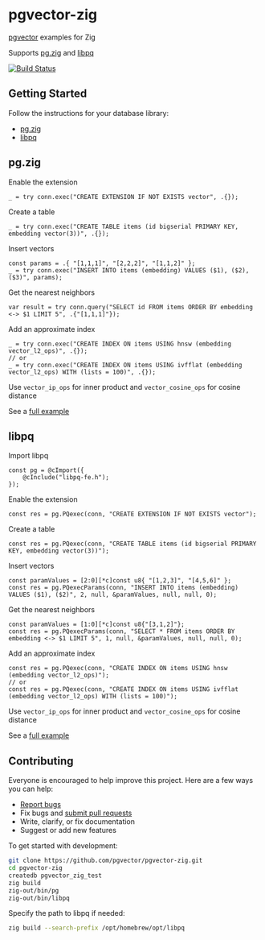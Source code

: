 # pgvector-zig

[pgvector](https://github.com/pgvector/pgvector) examples for Zig

Supports [pg.zig](https://github.com/karlseguin/pg.zig) and [libpq](https://www.postgresql.org/docs/current/libpq.html)

[![Build Status](https://github.com/pgvector/pgvector-zig/actions/workflows/build.yml/badge.svg)](https://github.com/pgvector/pgvector-zig/actions)

## Getting Started

Follow the instructions for your database library:

- [pg.zig](#pg-zig)
- [libpq](#libpq)

## pg.zig

Enable the extension

```zig
_ = try conn.exec("CREATE EXTENSION IF NOT EXISTS vector", .{});
```

Create a table

```zig
_ = try conn.exec("CREATE TABLE items (id bigserial PRIMARY KEY, embedding vector(3))", .{});
```

Insert vectors

```zig
const params = .{ "[1,1,1]", "[2,2,2]", "[1,1,2]" };
_ = try conn.exec("INSERT INTO items (embedding) VALUES ($1), ($2), ($3)", params);
```

Get the nearest neighbors

```zig
var result = try conn.query("SELECT id FROM items ORDER BY embedding <-> $1 LIMIT 5", .{"[1,1,1]"});
```

Add an approximate index

```zig
_ = try conn.exec("CREATE INDEX ON items USING hnsw (embedding vector_l2_ops)", .{});
// or
_ = try conn.exec("CREATE INDEX ON items USING ivfflat (embedding vector_l2_ops) WITH (lists = 100)", .{});
```

Use `vector_ip_ops` for inner product and `vector_cosine_ops` for cosine distance

See a [full example](examples/pg.zig)

## libpq

Import libpq

```zig
const pg = @cImport({
    @cInclude("libpq-fe.h");
});
```

Enable the extension

```zig
const res = pg.PQexec(conn, "CREATE EXTENSION IF NOT EXISTS vector");
```

Create a table

```zig
const res = pg.PQexec(conn, "CREATE TABLE items (id bigserial PRIMARY KEY, embedding vector(3))");
```

Insert vectors

```zig
const paramValues = [2:0][*c]const u8{ "[1,2,3]", "[4,5,6]" };
const res = pg.PQexecParams(conn, "INSERT INTO items (embedding) VALUES ($1), ($2)", 2, null, &paramValues, null, null, 0);
```

Get the nearest neighbors

```zig
const paramValues = [1:0][*c]const u8{"[3,1,2]"};
const res = pg.PQexecParams(conn, "SELECT * FROM items ORDER BY embedding <-> $1 LIMIT 5", 1, null, &paramValues, null, null, 0);
```

Add an approximate index

```zig
const res = pg.PQexec(conn, "CREATE INDEX ON items USING hnsw (embedding vector_l2_ops)");
// or
const res = pg.PQexec(conn, "CREATE INDEX ON items USING ivfflat (embedding vector_l2_ops) WITH (lists = 100)");
```

Use `vector_ip_ops` for inner product and `vector_cosine_ops` for cosine distance

See a [full example](examples/libpq.zig)

## Contributing

Everyone is encouraged to help improve this project. Here are a few ways you can help:

- [Report bugs](https://github.com/pgvector/pgvector-zig/issues)
- Fix bugs and [submit pull requests](https://github.com/pgvector/pgvector-zig/pulls)
- Write, clarify, or fix documentation
- Suggest or add new features

To get started with development:

```sh
git clone https://github.com/pgvector/pgvector-zig.git
cd pgvector-zig
createdb pgvector_zig_test
zig build
zig-out/bin/pg
zig-out/bin/libpq
```

Specify the path to libpq if needed:

```sh
zig build --search-prefix /opt/homebrew/opt/libpq
```
